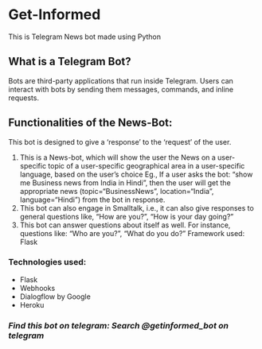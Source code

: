 # Get-Informed
This is Telegram News bot made using Python 

## What is a Telegram Bot?
Bots are third-party applications that run inside Telegram. Users can
interact with bots by sending them messages, commands, and
inline requests.

## Functionalities of the News-Bot:
This bot is designed to give a ‘response’ to the ‘request’ of the user.
1. This is a News-bot, which will show the user the News on a
user-specific topic of a user-specific geographical area in a
user-specific language, based on the user’s choice
Eg., If a user asks the bot: “show me Business news
from India in Hindi”, then the user will get the appropriate
news (topic=“BusinessNews”, location=“India”,
language=“Hindi”) from the bot in response.
2. This bot can also engage in Smalltalk, i.e., it can also give
responses to general questions like, “How are you?”, “How is
your day going?”
3. This bot can answer questions about itself as well. For
instance, questions like: “Who are you?”, “What do you do?”
Framework used: Flask

### Technologies used:
* Flask
* Webhooks
* Dialogflow by Google
* Heroku
### _Find this bot on telegram: Search @getinformed_bot on telegram_
